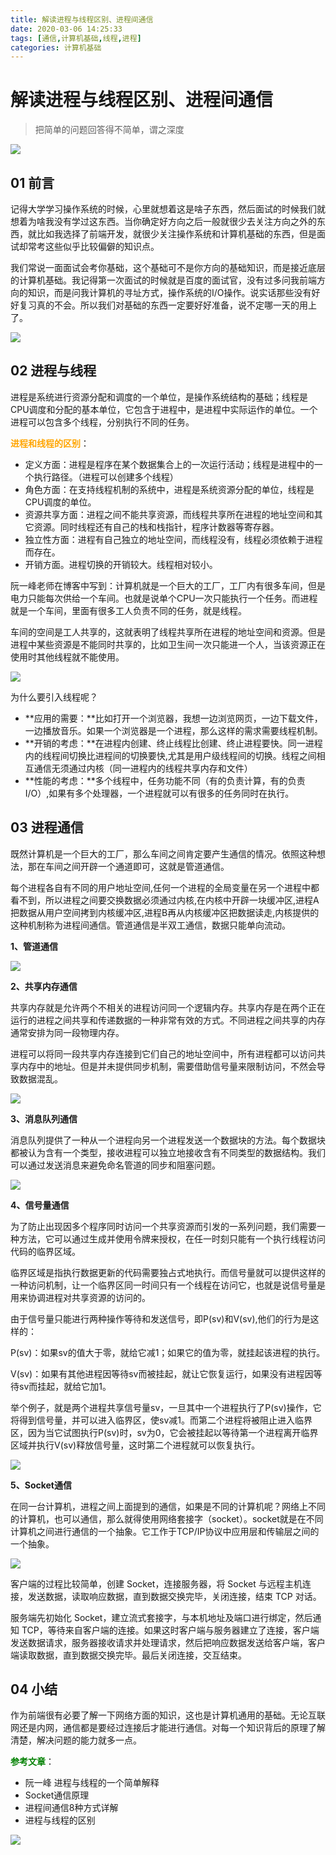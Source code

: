```yaml
---
title: 解读进程与线程区别、进程间通信
date: 2020-03-06 14:25:33
tags: [通信,计算机基础,线程,进程]
categories: 计算机基础
---
```


# 解读进程与线程区别、进程间通信

>  把简单的问题回答得不简单，谓之深度

![](../common/1.gif)


## 01 前言

记得大学学习操作系统的时候，心里就想着这是啥子东西，然后面试的时候我们就想着为啥我没有学过这东西。当你确定好方向之后一般就很少去关注方向之外的东西，就比如我选择了前端开发，就很少关注操作系统和计算机基础的东西，但是面试却常考这些似乎比较偏僻的知识点。

我们常说一面面试会考你基础，这个基础可不是你方向的基础知识，而是接近底层的计算机基础。我记得第一次面试的时候就是百度的面试官，没有过多问我前端方向的知识，而是问我计算机的寻址方式，操作系统的I/O操作。说实话那些没有好好复习真的不会。所以我们对基础的东西一定要好好准备，说不定哪一天的用上了。

![](./img/5.png)



## 02 进程与线程



进程是系统进行资源分配和调度的一个单位，是操作系统结构的基础；线程是CPU调度和分配的基本单位，它包含于进程中，是进程中实际运作的单位。一个进程可以包含多个线程，分别执行不同的任务。


**<font color="orange">进程和线程的区别</font>**：

- 定义方面：进程是程序在某个数据集合上的一次运行活动；线程是进程中的一个执行路径。（进程可以创建多个线程）
- 角色方面：在支持线程机制的系统中，进程是系统资源分配的单位，线程是CPU调度的单位。
- 资源共享方面：进程之间不能共享资源，而线程共享所在进程的地址空间和其它资源。同时线程还有自己的栈和栈指针，程序计数器等寄存器。
- 独立性方面：进程有自己独立的地址空间，而线程没有，线程必须依赖于进程而存在。
- 开销方面。进程切换的开销较大。线程相对较小。

阮一峰老师在博客中写到：计算机就是一个巨大的工厂，工厂内有很多车间，但是电力只能每次供给一个车间。也就是说单个CPU一次只能执行一个任务。而进程就是一个车间，里面有很多工人负责不同的任务，就是线程。

车间的空间是工人共享的，这就表明了线程共享所在进程的地址空间和资源。但是进程中某些资源是不能同时共享的，比如卫生间一次只能进一个人，当该资源正在使用时其他线程就不能使用。

![](./img/6.png)



为什么要引入线程呢？

- **应用的需要：**比如打开一个浏览器，我想一边浏览网页，一边下载文件，一边播放音乐。如果一个浏览器是一个进程，那么这样的需求需要线程机制。
- **开销的考虑：**在进程内创建、终止线程比创建、终止进程要快。同一进程内的线程间切换比进程间的切换要快,尤其是用户级线程间的切换。线程之间相互通信无须通过内核（同一进程内的线程共享内存和文件）
- **性能的考虑：**多个线程中，任务功能不同（有的负责计算，有的负责I/O）,如果有多个处理器，一个进程就可以有很多的任务同时在执行。



## 03 进程通信



既然计算机是一个巨大的工厂，那么车间之间肯定要产生通信的情况。依照这种想法，那在车间之间开辟一个通道即可，这就是管道通信。

每个进程各自有不同的用户地址空间,任何一个进程的全局变量在另一个进程中都看不到，所以进程之间要交换数据必须通过内核,在内核中开辟一块缓冲区,进程A把数据从用户空间拷到内核缓冲区,进程B再从内核缓冲区把数据读走,内核提供的这种机制称为进程间通信。管道通信是半双工通信，数据只能单向流动。



**1、管道通信**

![](./img/7.png)

**2、共享内存通信**

共享内存就是允许两个不相关的进程访问同一个逻辑内存。共享内存是在两个正在运行的进程之间共享和传递数据的一种非常有效的方式。不同进程之间共享的内存通常安排为同一段物理内存。

进程可以将同一段共享内存连接到它们自己的地址空间中，所有进程都可以访问共享内存中的地址。但是并未提供同步机制，需要借助信号量来限制访问，不然会导致数据混乱。

![](./img/1.png)



**3、消息队列通信**

消息队列提供了一种从一个进程向另一个进程发送一个数据块的方法。每个数据块都被认为含有一个类型，接收进程可以独立地接收含有不同类型的数据结构。我们可以通过发送消息来避免命名管道的同步和阻塞问题。

![](./img/2.png)

**4、信号量通信**

为了防止出现因多个程序同时访问一个共享资源而引发的一系列问题，我们需要一种方法，它可以通过生成并使用令牌来授权，在任一时刻只能有一个执行线程访问代码的临界区域。

临界区域是指执行数据更新的代码需要独占式地执行。而信号量就可以提供这样的一种访问机制，让一个临界区同一时间只有一个线程在访问它，也就是说信号量是用来协调进程对共享资源的访问的。

由于信号量只能进行两种操作等待和发送信号，即P(sv)和V(sv),他们的行为是这样的：

P(sv)：如果sv的值大于零，就给它减1；如果它的值为零，就挂起该进程的执行。

V(sv)：如果有其他进程因等待sv而被挂起，就让它恢复运行，如果没有进程因等待sv而挂起，就给它加1。



举个例子，就是两个进程共享信号量sv，一旦其中一个进程执行了P(sv)操作，它将得到信号量，并可以进入临界区，使sv减1。而第二个进程将被阻止进入临界区，因为当它试图执行P(sv)时，sv为0，它会被挂起以等待第一个进程离开临界区域并执行V(sv)释放信号量，这时第二个进程就可以恢复执行。

![](./img/3.png)

**5、Socket通信**

在同一台计算机，进程之间上面提到的通信，如果是不同的计算机呢？网络上不同的计算机，也可以通信，那么就得使用网络套接字（socket）。socket就是在不同计算机之间进行通信的一个抽象。它工作于TCP/IP协议中应用层和传输层之间的一个抽象。

![](./img/4.png)



客户端的过程比较简单，创建 Socket，连接服务器，将 Socket 与远程主机连接，发送数据，读取响应数据，直到数据交换完毕，关闭连接，结束 TCP 对话。

服务端先初始化 Socket，建立流式套接字，与本机地址及端口进行绑定，然后通知 TCP，等待来自客户端的连接。如果这时客户端与服务器建立了连接，客户端发送数据请求，服务器接收请求并处理请求，然后把响应数据发送给客户端，客户端读取数据，直到数据交换完毕。最后关闭连接，交互结束。



## 04 小结



作为前端很有必要了解一下网络方面的知识，这也是计算机通用的基础。无论互联网还是内网，通信都是要经过连接后才能进行通信。对每一个知识背后的原理了解清楚，解决问题的能力就多一点。



**<font color="green">参考文章</font>**：

- 阮一峰 进程与线程的一个简单解释
- Socket通信原理
- 进程间通信8种方式详解
- 进程与线程的区别



![](../common/2.gif)
